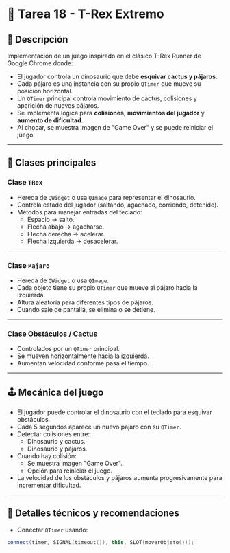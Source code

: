 # 🦖 Tarea 18 - T-Rex Extremo

## 📌 Descripción

Implementación de un juego inspirado en el clásico T-Rex Runner de Google Chrome donde:

- El jugador controla un dinosaurio que debe **esquivar cactus y pájaros**.
- Cada pájaro es una instancia con su propio `QTimer` que mueve su posición horizontal.
- Un `QTimer` principal controla movimiento de cactus, colisiones y aparición de nuevos pájaros.
- Se implementa lógica para **colisiones**, **movimientos del jugador** y **aumento de dificultad**.
- Al chocar, se muestra imagen de "Game Over" y se puede reiniciar el juego.

---

## 🧱 Clases principales

### Clase `TRex`

- Hereda de `QWidget` o usa `QImage` para representar el dinosaurio.
- Controla estado del jugador (saltando, agachado, corriendo, detenido).
- Métodos para manejar entradas del teclado:
  - Espacio → salto.
  - Flecha abajo → agacharse.
  - Flecha derecha → acelerar.
  - Flecha izquierda → desacelerar.

---

### Clase `Pajaro`

- Hereda de `QWidget` o usa `QImage`.
- Cada objeto tiene su propio `QTimer` que mueve al pájaro hacia la izquierda.
- Altura aleatoria para diferentes tipos de pájaros.
- Cuando sale de pantalla, se elimina o se detiene.

---

### Clase Obstáculos / Cactus

- Controlados por un `QTimer` principal.
- Se mueven horizontalmente hacia la izquierda.
- Aumentan velocidad conforme pasa el tiempo.

---

## 🕹️ Mecánica del juego

- El jugador puede controlar el dinosaurio con el teclado para esquivar obstáculos.
- Cada 5 segundos aparece un nuevo pájaro con su `QTimer`.
- Detectar colisiones entre:
  - Dinosaurio y cactus.
  - Dinosaurio y pájaros.
- Cuando hay colisión:
  - Se muestra imagen "Game Over".
  - Opción para reiniciar el juego.
- La velocidad de los obstáculos y pájaros aumenta progresivamente para incrementar dificultad.

---

## 🔧 Detalles técnicos y recomendaciones

- Conectar `QTimer` usando:

```cpp
connect(timer, SIGNAL(timeout()), this, SLOT(moverObjeto()));
